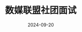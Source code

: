 ---
title: 数媒联盟社团面试
date: 2024-09-20
updated: 2024-10-7
categories: 社团管理
tags:
  - 面试
top: 5
password: lhb1936319431
---